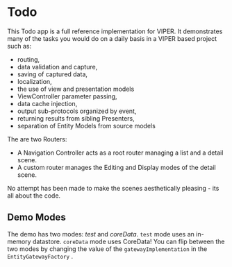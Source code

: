 # Todo

This Todo app is a full reference implementation for VIPER. It demonstrates many of the tasks you would do on a daily basis in a VIPER based project such as:

- routing, 
- data validation and capture, 
- saving of captured data, 
- localization, 
- the use of view and presentation models
- ViewController parameter passing, 
- data cache injection, 
- output sub-protocols organized by event,
- returning results from sibling Presenters,
- separation of Entity Models from source models

The are two Routers:
* A Navigation Controller acts as a root router managing a list and a detail scene. 
* A custom router manages the Editing and Display modes of the detail scene.

No attempt has been made to make the scenes aesthetically pleasing - its all about the code. 

## Demo Modes

The demo has two modes: *test* and *coreData*. `test` mode uses an in-memory datastore. `coreData` mode uses CoreData! You can flip between the two modes by changing the value of the `gatewayImplementation`  in the `EntityGatewayFactory` .



